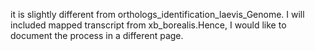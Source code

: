 it is slightly different from orthologs_identification_laevis_Genome. I will included mapped transcript from xb_borealis.Hence, I would like to document the process in a different page.
